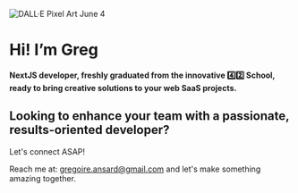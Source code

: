 ![DALL·E Pixel Art June 4](https://github.com/iamgrg/iamgrg/assets/80717523/5e729be4-2429-461e-ab20-d18515b4a3b0)
# Hi! I’m Greg

**NextJS developer, freshly graduated from the innovative 4️⃣2️⃣ School, ready to bring creative solutions to your web SaaS projects.**

## **Looking to enhance your team with a passionate, results-oriented developer?**

Let's connect ASAP!

Reach me at: [gregoire.ansard@gmail.com](mailto:gregoire.ansard@gmail.com) and let's make something amazing together.
